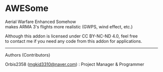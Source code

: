 # AWESome
Aerial Warfare Enhanced Somehow  
makes ARMA 3's flights more realistic (GWPS, wind effect, etc.)  

Although this addon is licensed under CC BY-NC-ND 4.0, feel free  
to contact me if you need any code from this addon for applications.  

----

Authors (Contributors)  

Orbis2358 (mgkid3310@naver.com) : Project Manager & Programmer  
